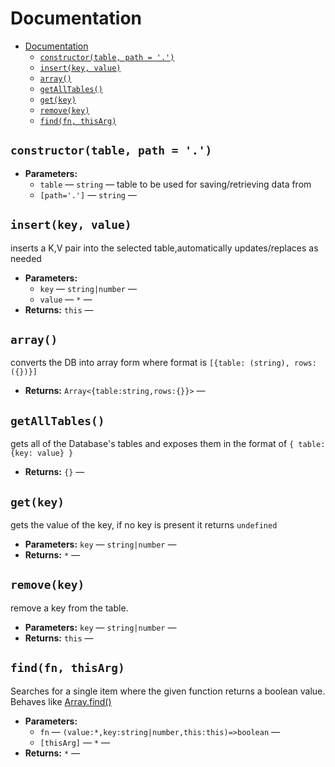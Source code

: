 # Documentation
- [Documentation](#documentation)
  - [`constructor(table, path = '.')`](#constructortable-path)
  - [`insert(key, value)`](#insertkey-value)
  - [`array()`](#array)
  - [`getAllTables()`](#getalltables)
  - [`get(key)`](#getkey)
  - [`remove(key)`](#removekey)
  - [`find(fn, thisArg)`](#findfn-thisarg)


## `constructor(table, path = '.')`

 * **Parameters:**
   * `table` — `string` — table to be used for saving/retrieving data from
   * `[path='.']` — `string` — 

## `insert(key, value)`

inserts a K,V pair into the selected table,automatically updates/replaces as needed

 * **Parameters:**
   * `key` — `string|number` — 
   * `value` — `*` — 
 * **Returns:** `this` — 

## `array()`

converts the DB into array form where format is ``[{table: (string), rows: ({})}]``

 * **Returns:** `Array<{table:string,rows:{}}>` — 

## `getAllTables()`

gets all of the Database's tables and exposes them in the format of `{ table:{key: value} }`

 * **Returns:** `{}` — 

## `get(key)`

gets the value of the key, if no key is present it returns `undefined`

 * **Parameters:** `key` — `string|number` — 
 * **Returns:** `*` — 

## `remove(key)`

remove a key from the table.

 * **Parameters:** `key` — `string|number` — 
 * **Returns:** `this` — 

## `find(fn, thisArg)`
Searches for a single item where the given function returns a boolean value. Behaves like
[Array.find()](https://developer.mozilla.org/en-US/docs/Web/JavaScript/Reference/Global_Objects/Array/find)

 * **Parameters:**
   * `fn` — `(value:*,key:string|number,this:this)=>boolean` — 
   * `[thisArg]` — `*` — 
 * **Returns:** `*` — 
